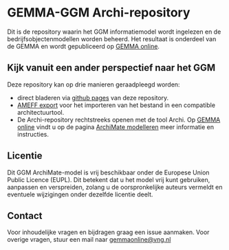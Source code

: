 # GEMMA-GGM Archi-repository

Dit is de repository waarin het GGM informatiemodel wordt ingelezen en de bedrijfsobjectenmodellen worden beheerd. Het resultaat is onderdeel van de GEMMA en wordt gepubliceerd op [GEMMA online](https://www.gemmaonline.nl/index.php/Bedrijfsobjecten_uit_GGM).

## Kijk vanuit een ander perspectief naar het GGM
Deze repository kan op drie manieren geraadpleegd worden:
- direct bladeren via [github pages](https://vng-realisatie.github.io/GEMMA-GGM-Archi-repository/) van deze repository. 
- [AMEFF export](AMEFF%20export/GGM.xml) voor het importeren van het bestand in een compatible architectuurtool.
- De Archi-repository  rechtstreeks openen met de tool Archi. Op [GEMMA online](https://www.gemmaonline.nl/) vindt u op de pagina [ArchiMate modelleren](https://www.gemmaonline.nl/index.php/ArchiMate_modelleren) meer informatie en instructies.

## Licentie

Dit GGM ArchiMate-model is vrij beschikbaar onder de Europese Union Public Licence (EUPL). Dit betekent dat u het model vrij kunt gebruiken, aanpassen en verspreiden, zolang u de oorspronkelijke auteurs vermeldt en eventuele wijzigingen onder dezelfde licentie deelt.

## Contact

Voor inhoudelijke vragen en bijdragen graag een issue aanmaken. Voor overige vragen, stuur een mail naar gemmaonline@vng.nl

